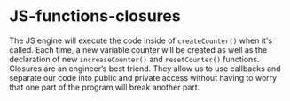 # JS-functions-closures

The JS engine will execute the code inside of   `createCounter()` when it's called. 
Each time, a new variable counter will be created as well as the declaration of new `increaseCounter()` and `resetCounter()` functions.
Closures are an engineer’s best friend. They allow us to use callbacks and separate our code into public and private access without having to worry that one part of the program will break another part.

[](https://kerwindows.github.io/JS-functions-closures/)
